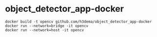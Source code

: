 # object_detector_app-docker

```
docker build -t opencv github.com/h3dema/object_detector_app-docker
docker run --network=bridge -it opencv
docker run --network=host -it opencv
```
